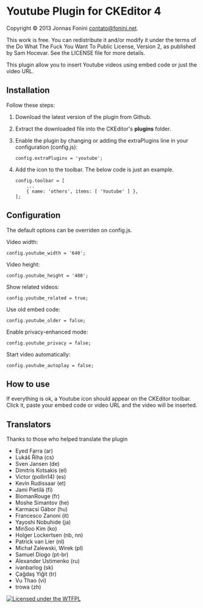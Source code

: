 Youtube Plugin for CKEditor 4
=============================

Copyright © 2013 Jonnas Fonini <contato@fonini.net>.

This work is free. You can redistribute it and/or modify it under the
terms of the Do What The Fuck You Want To Public License, Version 2,
as published by Sam Hocevar. See the LICENSE file for more details.

This plugin allow you to insert Youtube videos using embed code or just the video URL.

## Installation

Follow these steps:

 1. Download the latest version of the plugin from Github.
 2. Extract the downloaded file into the CKEditor's **plugins** folder.
 3. Enable the plugin by changing or adding the extraPlugins line in your configuration (config.js):

    ````
    config.extraPlugins = 'youtube';
    ````

 4. Add the icon to the toolbar. The below code is just an example.

    ````
    config.toolbar = [      
        ...
        { name: 'others', items: [ 'Youtube' ] },       
    ];
    ````
    
## Configuration
The default options can be overriden on config.js.

Video width:

```
config.youtube_width = '640';
```

Video height:

```
config.youtube_height = '480';
```

Show related videos:

```
config.youtube_related = true;
```

Use old embed code:

```
config.youtube_older = false;
```

Enable privacy-enhanced mode:

```
config.youtube_privacy = false;
```

Start video automatically:

```
config.youtube_autoplay = false;
```

## How to use
If everything is ok, a Youtube icon should appear on the CKEditor toolbar. Click it,
paste your embed code or video URL and the video will be inserted.

## Translators
Thanks to those who helped translate the plugin

 * Eyed Farra (ar)
 * Lukáš Říha (cs)
 * Sven Jansen (de)
 * Dimitris Kotsakis (el)
 * Victor (pollin14) (es)
 * Kevin Rudissaar (et)
 * Jami Pietilä (fi)
 * BiomanRouge (fr)
 * Moshe Simantov (he)
 * Karmacsi Gábor (hu)
 * Francesco Zanoni (it)
 * Yayoshi Nobuhide (ja)
 * MinSoo Kim (ko)
 * Holger Lockertsen (nb, nn)
 * Patrick van Lier (nl)
 * Michał Zalewski, Wirek (pl)
 * Samuel Diogo (pt-br)
 * Alexander Ustimenko (ru)
 * ivanbarlog (sk)
 * Çağdaş Yiğit (tr)
 * Vu Thao (vi)
 * trowa (zh)


[![Licensed under the WTFPL](http://www.wtfpl.net/wp-content/uploads/2012/12/wtfpl-badge-2.png "Licensed under the WTFPL")](http://www.wtfpl.net)
